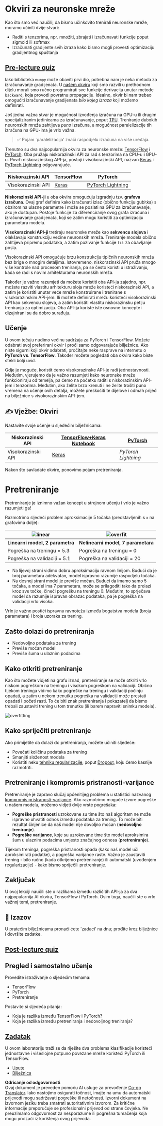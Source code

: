 <!--
CO_OP_TRANSLATOR_METADATA:
{
  "original_hash": "2b544f20b796402507fb05a0df893323",
  "translation_date": "2025-08-25T23:52:59+00:00",
  "source_file": "lessons/3-NeuralNetworks/05-Frameworks/README.md",
  "language_code": "hr"
}
-->
# Okviri za neuronske mreže

Kao što smo već naučili, da bismo učinkovito trenirali neuronske mreže, moramo učiniti dvije stvari:

* Raditi s tenzorima, npr. množiti, zbrajati i izračunavati funkcije poput sigmoid ili softmax
* Izračunati gradijente svih izraza kako bismo mogli provesti optimizaciju gradijentnog spuštanja

## [Pre-lecture quiz](https://ff-quizzes.netlify.app/en/ai/quiz/9)

Iako biblioteka `numpy` može obaviti prvi dio, potrebna nam je neka metoda za izračunavanje gradijenata. U [našem okviru](../../../../../lessons/3-NeuralNetworks/04-OwnFramework/OwnFramework.ipynb) koji smo razvili u prethodnom dijelu morali smo ručno programirati sve funkcije derivacija unutar metode `backward`, koja provodi povratnu propagaciju. Idealno, okvir bi nam trebao omogućiti izračunavanje gradijenata *bilo kojeg izraza* koji možemo definirati.

Još jedna važna stvar je mogućnost izvođenja izračuna na GPU-u ili drugim specijaliziranim jedinicama za izračunavanje, poput [TPU](https://en.wikipedia.org/wiki/Tensor_Processing_Unit). Treniranje dubokih neuronskih mreža zahtijeva *puno* izračuna, a mogućnost paralelizacije tih izračuna na GPU-ima je vrlo važna.

> ✅ Pojam 'paralelizacija' znači raspodjelu izračuna na više uređaja.

Trenutno su dva najpopularnija okvira za neuronske mreže: [TensorFlow](http://TensorFlow.org) i [PyTorch](https://pytorch.org/). Oba pružaju niskorazinski API za rad s tenzorima na CPU-u i GPU-u. Povrh niskorazinskog API-ja, postoji i visokorazinski API, nazvan [Keras](https://keras.io/) i [PyTorch Lightning](https://pytorchlightning.ai/) odgovarajuće.

Niskorazinski API | [TensorFlow](http://TensorFlow.org) | [PyTorch](https://pytorch.org/)
------------------|-------------------------------------|--------------------------------
Visokorazinski API| [Keras](https://keras.io/) | [PyTorch Lightning](https://pytorchlightning.ai/)

**Niskorazinski API-ji** u oba okvira omogućuju izgradnju tzv. **grafova izračuna**. Ovaj graf definira kako izračunati izlaz (obično funkciju gubitka) s obzirom na ulazne parametre i može se poslati na GPU za izračunavanje, ako je dostupan. Postoje funkcije za diferenciranje ovog grafa izračuna i izračunavanje gradijenata, koji se zatim mogu koristiti za optimizaciju parametara modela.

**Visokorazinski API-ji** tretiraju neuronske mreže kao **sekvencu slojeva** i olakšavaju konstrukciju većine neuronskih mreža. Treniranje modela obično zahtijeva pripremu podataka, a zatim pozivanje funkcije `fit` za obavljanje posla.

Visokorazinski API omogućuje brzu konstrukciju tipičnih neuronskih mreža bez brige o mnogim detaljima. Istovremeno, niskorazinski API pruža mnogo više kontrole nad procesom treniranja, pa se često koristi u istraživanju, kada se radi s novim arhitekturama neuronskih mreža.

Također je važno razumjeti da možete koristiti oba API-ja zajedno, npr. možete razviti vlastitu arhitekturu sloja mreže koristeći niskorazinski API, a zatim je koristiti unutar veće mreže konstruirane i trenirane s visokorazinskim API-jem. Ili možete definirati mrežu koristeći visokorazinski API kao sekvencu slojeva, a zatim koristiti vlastitu niskorazinsku petlju treniranja za optimizaciju. Oba API-ja koriste iste osnovne koncepte i dizajnirani su da dobro surađuju.

## Učenje

U ovom tečaju nudimo većinu sadržaja za PyTorch i TensorFlow. Možete odabrati svoj preferirani okvir i proći samo odgovarajuće bilježnice. Ako niste sigurni koji okvir odabrati, pročitajte neke rasprave na internetu o **PyTorch vs. TensorFlow**. Također možete pogledati oba okvira kako biste stekli bolji uvid.

Gdje je moguće, koristit ćemo visokorazinske API-je radi jednostavnosti. Međutim, vjerujemo da je važno razumjeti kako neuronske mreže funkcioniraju od temelja, pa ćemo na početku raditi s niskorazinskim API-jem i tenzorima. Međutim, ako želite brzo krenuti i ne želite trošiti puno vremena na učenje ovih detalja, možete preskočiti te dijelove i odmah prijeći na bilježnice s visokorazinskim API-jem.

## ✍️ Vježbe: Okviri

Nastavite svoje učenje u sljedećim bilježnicama:

Niskorazinski API | [TensorFlow+Keras Notebook](../../../../../lessons/3-NeuralNetworks/05-Frameworks/IntroKerasTF.ipynb) | [PyTorch](../../../../../lessons/3-NeuralNetworks/05-Frameworks/IntroPyTorch.ipynb)
------------------|-------------------------------------|--------------------------------
Visokorazinski API| [Keras](../../../../../lessons/3-NeuralNetworks/05-Frameworks/IntroKeras.ipynb) | *PyTorch Lightning*

Nakon što savladate okvire, ponovimo pojam pretreniranja.

# Pretreniranje

Pretreniranje je iznimno važan koncept u strojnom učenju i vrlo je važno razumjeti ga!

Razmotrimo sljedeći problem aproksimacije 5 točaka (predstavljenih s `x` na grafovima dolje):

![linear](../../../../../translated_images/overfit1.f24b71c6f652e59e6bed7245ffbeaecc3ba320e16e2221f6832b432052c4da43.hr.jpg) | ![overfit](../../../../../translated_images/overfit2.131f5800ae10ca5e41d12a411f5f705d9ee38b1b10916f284b787028dd55cc1c.hr.jpg)
-------------------------|--------------------------
**Linearni model, 2 parametra** | **Nelinearni model, 7 parametara**
Pogreška na treningu = 5.3 | Pogreška na treningu = 0
Pogreška na validaciji = 5.1 | Pogreška na validaciji = 20

* Na lijevoj strani vidimo dobru aproksimaciju ravnom linijom. Budući da je broj parametara adekvatan, model ispravno razumije raspodjelu točaka.
* Na desnoj strani model je previše moćan. Budući da imamo samo 5 točaka, a model ima 7 parametara, može se prilagoditi tako da prolazi kroz sve točke, čineći pogrešku na treningu 0. Međutim, to sprječava model da razumije ispravan obrazac podataka, pa je pogreška na validaciji vrlo visoka.

Vrlo je važno postići ispravnu ravnotežu između bogatstva modela (broja parametara) i broja uzoraka za trening.

## Zašto dolazi do pretreniranja

  * Nedovoljno podataka za trening
  * Previše moćan model
  * Previše šuma u ulaznim podacima

## Kako otkriti pretreniranje

Kao što možete vidjeti na grafu iznad, pretreniranje se može otkriti vrlo niskom pogreškom na treningu i visokom pogreškom na validaciji. Obično tijekom treninga vidimo kako pogreške na treningu i validaciji počinju opadati, a zatim u nekom trenutku pogreška na validaciji može prestati opadati i početi rasti. To će biti znak pretreniranja i pokazatelj da bismo trebali zaustaviti trening u tom trenutku (ili barem napraviti snimku modela).

![overfitting](../../../../../translated_images/Overfitting.408ad91cd90b4371d0a81f4287e1409c359751adeb1ae450332af50e84f08c3e.hr.png)

## Kako spriječiti pretreniranje

Ako primijetite da dolazi do pretreniranja, možete učiniti sljedeće:

 * Povećati količinu podataka za trening
 * Smanjiti složenost modela
 * Koristiti neku [tehniku regularizacije](../../4-ComputerVision/08-TransferLearning/TrainingTricks.md), poput [Dropout](../../4-ComputerVision/08-TransferLearning/TrainingTricks.md#Dropout), koju ćemo kasnije razmotriti.

## Pretreniranje i kompromis pristranosti-varijance

Pretreniranje je zapravo slučaj općenitijeg problema u statistici nazvanog [kompromis pristranosti-varijance](https://en.wikipedia.org/wiki/Bias%E2%80%93variance_tradeoff). Ako razmotrimo moguće izvore pogreške u našem modelu, možemo vidjeti dvije vrste pogrešaka:

* **Pogreške pristranosti** uzrokovane su time što naš algoritam ne može ispravno uhvatiti odnos između podataka za trening. To može biti rezultat činjenice da naš model nije dovoljno moćan (**nedovoljno treniranje**).
* **Pogreške varijance**, koje su uzrokovane time što model aproksimira šum u ulaznim podacima umjesto značajnog odnosa (**pretreniranje**).

Tijekom treninga, pogreška pristranosti opada (kako naš model uči aproksimirati podatke), a pogreška varijance raste. Važno je zaustaviti trening - bilo ručno (kada otkrijemo pretreniranje) ili automatski (uvođenjem regularizacije) - kako bismo spriječili pretreniranje.

## Zaključak

U ovoj lekciji naučili ste o razlikama između različitih API-ja za dva najpopularnija AI okvira, TensorFlow i PyTorch. Osim toga, naučili ste o vrlo važnoj temi, pretreniranje.

## 🚀 Izazov

U pratećim bilježnicama pronaći ćete 'zadaci' na dnu; prođite kroz bilježnice i dovršite zadatke.

## [Post-lecture quiz](https://ff-quizzes.netlify.app/en/ai/quiz/10)

## Pregled i samostalno učenje

Provedite istraživanje o sljedećim temama:

- TensorFlow
- PyTorch
- Pretreniranje

Postavite si sljedeća pitanja:

- Koja je razlika između TensorFlow i PyTorch?
- Koja je razlika između pretreniranja i nedovoljnog treniranja?

## [Zadatak](lab/README.md)

U ovom laboratoriju traži se da riješite dva problema klasifikacije koristeći jednostavne i višeslojne potpuno povezane mreže koristeći PyTorch ili TensorFlow.

* [Upute](lab/README.md)
* [Bilježnica](../../../../../lessons/3-NeuralNetworks/05-Frameworks/lab/LabFrameworks.ipynb)

**Odricanje od odgovornosti**:  
Ovaj dokument je preveden pomoću AI usluge za prevođenje [Co-op Translator](https://github.com/Azure/co-op-translator). Iako nastojimo osigurati točnost, imajte na umu da automatski prijevodi mogu sadržavati pogreške ili netočnosti. Izvorni dokument na izvornom jeziku treba smatrati autoritativnim izvorom. Za kritične informacije preporučuje se profesionalni prijevod od strane čovjeka. Ne preuzimamo odgovornost za nesporazume ili pogrešna tumačenja koja mogu proizaći iz korištenja ovog prijevoda.